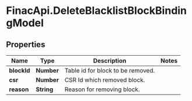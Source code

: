 # FinacApi.DeleteBlacklistBlockBindingModel

## Properties
Name | Type | Description | Notes
------------ | ------------- | ------------- | -------------
**blockId** | **Number** | Table id for block to be removed. | 
**csr** | **Number** | CSR Id which removed block. | 
**reason** | **String** | Reason for removing block. | 
